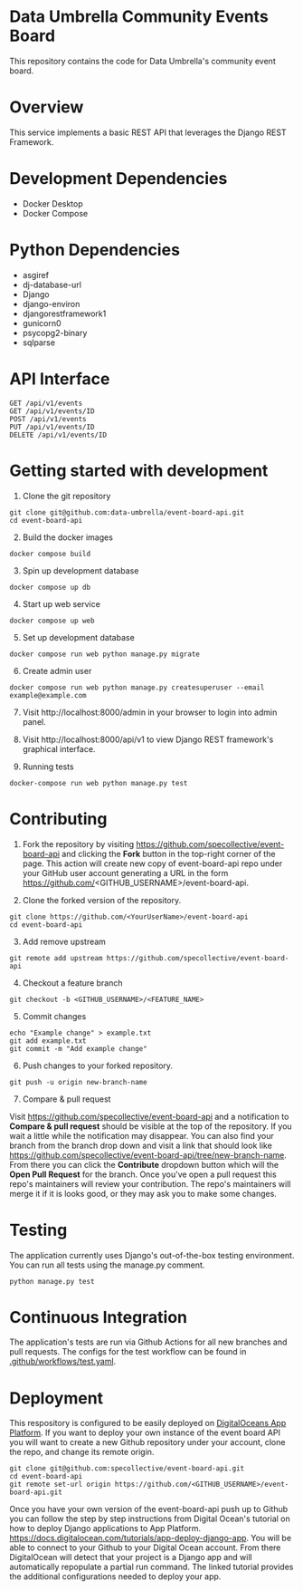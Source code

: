 # Data Umbrella Community Events Board

This repository contains the code for Data Umbrella's community event board.

# Overview

This service implements a basic REST API that leverages the Django REST Framework.

# Development Dependencies

- Docker Desktop
- Docker Compose

# Python Dependencies

- asgiref
- dj-database-url
- Django
- django-environ
- djangorestframework1
- gunicorn0
- psycopg2-binary
- sqlparse

# API Interface

```
GET /api/v1/events  
GET /api/v1/events/ID
POST /api/v1/events
PUT /api/v1/events/ID
DELETE /api/v1/events/ID
```
# Getting started with development

1. Clone the git repository

  ```
  git clone git@github.com:data-umbrella/event-board-api.git
  cd event-board-api
  ```

2. Build the docker images

  ```
  docker compose build
  ```

3. Spin up development database

  ```
  docker compose up db
  ```

4. Start up web service

  ```
  docker compose up web
  ```

5. Set up development database

  ```
  docker compose run web python manage.py migrate
  ```

6. Create admin user

  ```
  docker compose run web python manage.py createsuperuser --email example@example.com
  ```

7. Visit http://localhost:8000/admin in your browser to login into admin panel.

8. Visit http://localhost:8000/api/v1 to view Django REST framework's graphical interface.

9. Running tests

  ```
  docker-compose run web python manage.py test
  ```

# Contributing

1. Fork the repository by visiting https://github.com/specollective/event-board-api and clicking the **Fork** button in the top-right corner of the page. This action will create new copy of event-board-api repo under your GitHub user account generating a URL in the form https://github.com/<GITHUB_USERNAME>/event-board-api.

2. Clone the forked version of the repository.

```
git clone https://github.com/<YourUserName>/event-board-api
cd event-board-api
```

3. Add remove upstream

```
git remote add upstream https://github.com/specollective/event-board-api
```

4. Checkout a feature branch

```
git checkout -b <GITHUB_USERNAME>/<FEATURE_NAME>
```

5. Commit changes

```
echo "Example change" > example.txt
git add example.txt
git commit -m "Add example change"
```

6. Push changes to your forked repository.

```
git push -u origin new-branch-name
```

7. Compare & pull request

Visit https://github.com/specollective/event-board-api and a notification to **Compare & pull request** should be visible at the top of the repository. If you wait a little while the notification may disappear. You can also find your branch from the branch drop down and visit a link that should look like https://github.com/specollective/event-board-api/tree/new-branch-name. From there you can click the **Contribute** dropdown button which will the **Open Pull Request** for the branch. Once you've open a pull request this repo's maintainers will review your contribution. The repo's maintainers will merge it if it is looks good, or they may ask you to make some changes.

# Testing

The application currently uses Django's out-of-the-box testing environment. You can run all tests using the manage.py comment.

  ```
  python manage.py test
  ```

# Continuous Integration

The application's tests are run via Github Actions for all new branches and pull requests. The configs for the test workflow can be found in [.github/workflows/test.yaml](https://github.com/specollective/event-board-api/blob/main/.github/workflows/test.yaml).

# Deployment

This respository is configured to be easily deployed on [DigitalOceans App Platform](https://www.digitalocean.com/products/app-platform). If you want to deploy your own instance of the event board API you will want to create a new Github repository under your account, clone the repo, and change its remote origin.

  ```
  git clone git@github.com:specollective/event-board-api.git
  cd event-board-api
  git remote set-url origin https://github.com/<GITHUB_USERNAME>/event-board-api.git
  ```

Once you have your own version of the event-board-api push up to Github you can follow the step by step instructions from Digital Ocean's tutorial on how to deploy Django applications to App Platform. https://docs.digitalocean.com/tutorials/app-deploy-django-app. You will be able to connect to your Github to your Digital Ocean account. From there DigitalOcean will detect that your project is a Django app and will automatically repopulate a partial run command. The linked tutorial provides the additional configurations needed to deploy your app.
